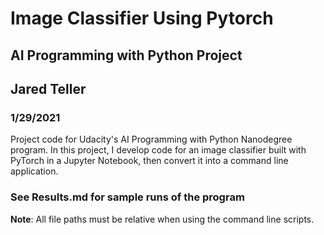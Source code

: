 # Image Classifier Using Pytorch
## AI Programming with Python Project

## Jared Teller
### 1/29/2021

Project code for Udacity's AI Programming with Python Nanodegree program. In this project, I develop code for an image classifier built with PyTorch in a Jupyter Notebook, then convert it into a command line application.

### See Results.md for sample runs of the program

**Note**: All file paths must be relative when using the command line scripts.
